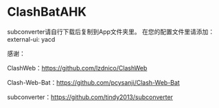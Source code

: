 # ClashBatAHK

subconverter请自行下载后复制到App文件夹里。
在您的配置文件里请添加：
external-ui: yacd

感谢：

ClashWeb：https://github.com/lzdnico/ClashWeb

Clash-Web-Bat：https://github.com/pcysanji/Clash-Web-Bat

subconverter：https://github.com/tindy2013/subconverter
